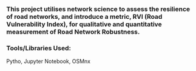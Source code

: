 ### This project utilises network science to assess the resilience of road networks, and introduce a metric, RVI (Road Vulnerability Index), for qualitative and quantitative measurement of Road Network Robustness.

### Tools/Libraries Used: 
Pytho, Jupyter Notebook, OSMnx
